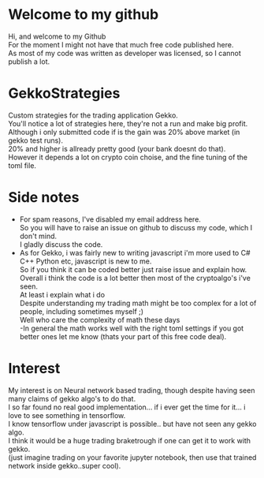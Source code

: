 # Welcome to my github
Hi, and welcome to my Github  
For the moment I might not have that much free code published here.  
As most of my code was written as developer was licensed, so I cannot publish a lot.

# GekkoStrategies
Custom strategies for the trading application Gekko.  
You'll notice a lot of strategies here, they're not a run and make big profit.  
Although i only submitted code if is the gain was 20% above market (in gekko test runs).  
20% and higher is allready pretty good (your bank doesnt do that).  
However it depends a lot on crypto coin choise, and the fine tuning of the toml file.


# Side notes
- For spam reasons, I've disabled my email address here.  
  So you will have to raise an issue on github to discuss my code, which I don't mind.  
  I gladly discuss the code.
- As for Gekko, i was fairly new to writing javascript i'm more used to C# C++ Python etc, javascript is new to me.  
  So if you think it can be coded better just raise issue and explain how.  
  Overall i think the code is a lot better then most of the cryptoalgo's i've seen.  
  At least i explain what i do    
  Despite understanding my trading math might be too complex for a lot of people, including sometimes myself ;)   
  Well who care the complexity of math these days  
-In general the math works well with the right toml settings if you got better ones let me know (thats your part of this free code deal).

# Interest
My interest is on Neural network based trading, though despite having seen many claims of gekko algo's to do that.  
I so far found no real good implementation... if i ever get the time for it... i love to see something in tensorflow.  
I know tensorflow under javascript is possible.. but have not seen any gekko algo.  
I think it would be a huge trading braketrough if one can get it to work with gekko.  
(just imagine trading on your favorite jupyter notebook, then use that trained network inside gekko..super cool).  


